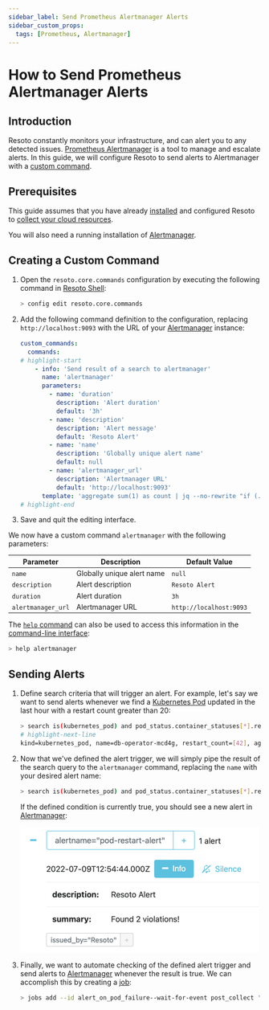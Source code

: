 ```yaml
---
sidebar_label: Send Prometheus Alertmanager Alerts
sidebar_custom_props:
  tags: [Prometheus, Alertmanager]
---
```


# How to Send Prometheus Alertmanager Alerts

## Introduction

Resoto constantly monitors your infrastructure, and can alert you to any detected issues. [Prometheus Alertmanager](https://prometheus.io/docs/alerting/latest/alertmanager) is a tool to manage and escalate alerts. In this guide, we will configure Resoto to send alerts to Alertmanager with a [custom command](../../../reference/cli/index.md).

## Prerequisites

This guide assumes that you have already [installed](../../../getting-started/install-resoto/index.md) and configured Resoto to [collect your cloud resources](../../../getting-started/configure-cloud-provider-access/index.md).

You will also need a running installation of [Alertmanager](https://prometheus.io/docs/alerting/latest/alertmanager).

## Creating a Custom Command

1. Open the `resoto.core.commands` configuration by executing the following command in [Resoto Shell](../../../concepts/components/shell.md):

   ```bash
   > config edit resoto.core.commands
   ```

2. Add the following command definition to the configuration, replacing `http://localhost:9093` with the URL of your [Alertmanager](https://prometheus.io/docs/alerting/latest/alertmanager) instance:

   ```yaml
   ​custom_commands:
   ​  commands:
   # highlight-start
       - info: 'Send result of a search to alertmanager'
         name: 'alertmanager'
         parameters:
           - name: 'duration'
             description: 'Alert duration'
             default: '3h'
           - name: 'description'
             description: 'Alert message'
             default: 'Resoto Alert'
           - name: 'name'
             description: 'Globally unique alert name'
             default: null
           - name: 'alertmanager_url'
             description: 'Alertmanager URL'
             default: 'http://localhost:9093'
         template: 'aggregate sum(1) as count | jq --no-rewrite "if (.count // 0)==0 then [] else [.count | tostring] end" | flatten | jq --no-rewrite [{status: "firing", labels: {alertname: "{{name}}", issued_by: "Resoto"}, annotations: {summary: ("Found "+.+ " violations!"), "description": "{{description}}"}{{#duration}}, startAt:"{{now}}", endsAt:"{{duration.from_now}}"{{/duration}}}] | http POST {{alertmanager_url}}/api/v1/alerts'
   # highlight-end
   ```

3. Save and quit the editing interface.

We now have a custom command `alertmanager` with the following parameters:

| Parameter          | Description                | Default Value           |
| ------------------ | -------------------------- | ----------------------- |
| `name`             | Globally unique alert name | `null`                  |
| `description`      | Alert description          | `Resoto Alert`          |
| `duration`         | Alert duration             | `3h`                    |
| `alertmanager_url` | Alertmanager URL           | `http://localhost:9093` |

The [`help` command](../../../reference/cli/help.md) can also be used to access this information in the [command-line interface](../../../reference/cli/index.md):

```bash
> help alertmanager
```

## Sending Alerts

1. Define search criteria that will trigger an alert. For example, let's say we want to send alerts whenever we find a [Kubernetes Pod](https://kubernetes.io/docs/concepts/workloads/pods) updated in the last hour with a restart count greater than 20:

   ```bash
   > search is(kubernetes_pod) and pod_status.container_statuses[*].restart_count > 20 and last_update<1h
   # highlight-next-line
   ​kind=kubernetes_pod, name=db-operator-mcd4g, restart_count=[42], age=2mo5d, last_update=23m, cloud=k8s, account=prod, region=kube-system
   ```

2. Now that we've defined the alert trigger, we will simply pipe the result of the search query to the `alertmanager` command, replacing the `name` with your desired alert name:

   ```bash
   > search is(kubernetes_pod) and pod_status.container_statuses[*].restart_count > 20 and last_update<1h | alertmanager name=pod-restart-alert
   ```

   If the defined condition is currently true, you should see a new alert in [Alertmanager](https://prometheus.io/docs/alerting/latest/alertmanager):

   ![Example Alertmanager alert](./img/example-alert.png)

3. Finally, we want to automate checking of the defined alert trigger and send alerts to [Alertmanager](https://prometheus.io/docs/alerting/latest/alertmanager) whenever the result is true. We can accomplish this by creating a [job](/docs/concepts/automation/job):

   ```bash
   > jobs add --id alert_on_pod_failure--wait-for-event post_collect 'search is(kubernetes_pod) and pod_status.container_statuses[*].restart_count > 20 and last_update<1h | alertmanager name=pod-restart-alert'
   ```

